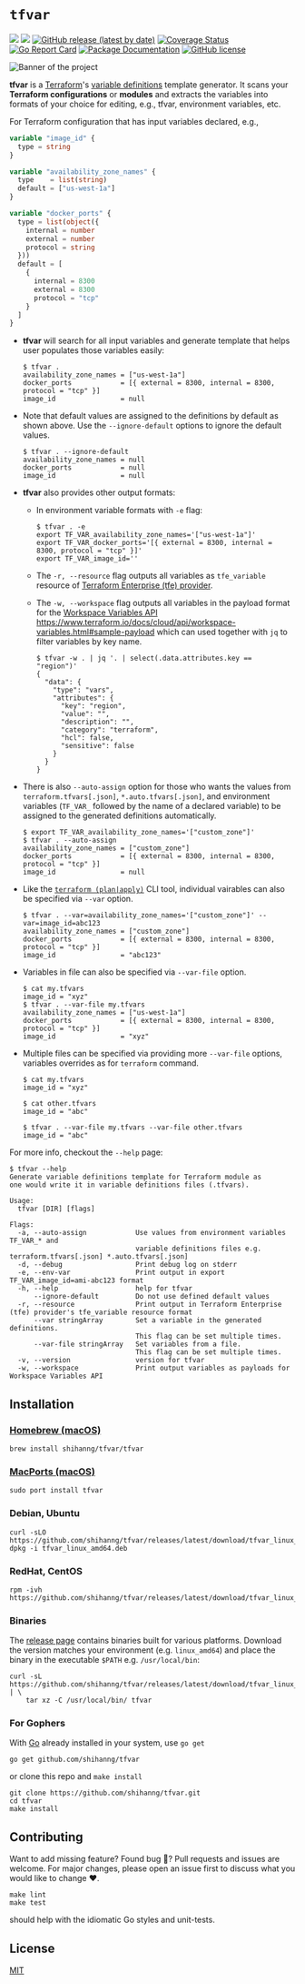 # `tfvar`

[![](https://github.com/shihanng/tfvar/workflows/main/badge.svg?branch=trunk)](https://github.com/shihanng/tfvar/actions?query=workflow%3Amain)
[![](https://github.com/shihanng/tfvar/workflows/release/badge.svg?branch=trunk)](https://github.com/shihanng/tfvar/actions?query=workflow%3Arelease)
[![GitHub release (latest by date)](https://img.shields.io/github/v/release/shihanng/tfvar)](https://github.com/shihanng/tfvar/releases)
[![Coverage Status](https://coveralls.io/repos/github/shihanng/tfvar/badge.svg?branch=trunk)](https://coveralls.io/github/shihanng/tfvar?branch=trunk)
[![Go Report Card](https://goreportcard.com/badge/github.com/shihanng/tfvar)](https://goreportcard.com/report/github.com/shihanng/tfvar)
[![Package Documentation](https://godoc.org/github.com/shihanng/tfvar/pkg/tfvar?status.svg)](http://godoc.org/github.com/shihanng/tfvar/pkg/tfvar)
[![GitHub license](https://img.shields.io/github/license/shihanng/tfvar)](https://github.com/shihanng/tfvar/blob/trunk/LICENSE)

![Banner of the project](./banner.png)

**tfvar** is a [Terraform](https://www.terraform.io/)'s [variable definitions](https://www.terraform.io/docs/configuration/variables.html#assigning-values-to-root-module-variables) template generator. It scans your **Terraform configurations** or **modules** and extracts the variables into formats of your choice for editing, e.g., tfvar, environment variables, etc.

For Terraform configuration that has input variables declared, e.g.,

```terraform
variable "image_id" {
  type = string
}

variable "availability_zone_names" {
  type    = list(string)
  default = ["us-west-1a"]
}

variable "docker_ports" {
  type = list(object({
    internal = number
    external = number
    protocol = string
  }))
  default = [
    {
      internal = 8300
      external = 8300
      protocol = "tcp"
    }
  ]
}
```

- **tfvar** will search for all input variables and generate template that helps user populates those variables easily:
    ```
    $ tfvar .
    availability_zone_names = ["us-west-1a"]
    docker_ports            = [{ external = 8300, internal = 8300, protocol = "tcp" }]
    image_id                = null
    ```
- Note that default values are assigned to the definitions by default as shown above. Use the `--ignore-default` options to ignore the default values.
    ```
    $ tfvar . --ignore-default
    availability_zone_names = null
    docker_ports            = null
    image_id                = null
    ```
- **tfvar** also provides other output formats:

  - In environment variable formats with `-e` flag:

    ```
    $ tfvar . -e
    export TF_VAR_availability_zone_names='["us-west-1a"]'
    export TF_VAR_docker_ports='[{ external = 8300, internal = 8300, protocol = "tcp" }]'
    export TF_VAR_image_id=''
    ```

  - The `-r, --resource` flag outputs all variables as `tfe_variable`
    resource of [Terraform Enterprise (tfe) provider](https://registry.terraform.io/providers/hashicorp/tfe/latest/docs/resources/variable).

  - The `-w, --workspace` flag outputs all variables in the payload format for the
    [Workspace Variables API](https://www.terraform.io/docs/cloud/api/workspace-variables.html#sample-payload)
    <https://www.terraform.io/docs/cloud/api/workspace-variables.html#sample-payload>
    which can used together with `jq` to filter variables by key name.

    ```
    $ tfvar -w . | jq '. | select(.data.attributes.key == "region")'
    {
      "data": {
        "type": "vars",
        "attributes": {
          "key": "region",
          "value": "",
          "description": "",
          "category": "terraform",
          "hcl": false,
          "sensitive": false
        }
      }
    }
    ```

- There is also `--auto-assign` option for those who wants the values from `terraform.tfvars[.json]`, `*.auto.tfvars[.json]`, and environment variables (`TF_VAR_` followed by the name of a declared variable) to be assigned to the generated definitions automatically.
    ```
    $ export TF_VAR_availability_zone_names='["custom_zone"]'
    $ tfvar . --auto-assign
    availability_zone_names = ["custom_zone"]
    docker_ports            = [{ external = 8300, internal = 8300, protocol = "tcp" }]
    image_id                = null
    ```
- Like the [`terraform (plan|apply)`](https://www.terraform.io/docs/configuration/variables.html#variables-on-the-command-line) CLI tool, individual vairables can also be specified via `--var` option.
    ```
    $ tfvar . --var=availability_zone_names='["custom_zone"]' --var=image_id=abc123
    availability_zone_names = ["custom_zone"]
    docker_ports            = [{ external = 8300, internal = 8300, protocol = "tcp" }]
    image_id                = "abc123"
    ```
- Variables in file can also be specified via `--var-file` option.
    ```
    $ cat my.tfvars
    image_id = "xyz"
    $ tfvar . --var-file my.tfvars
    availability_zone_names = ["us-west-1a"]
    docker_ports            = [{ external = 8300, internal = 8300, protocol = "tcp" }]
    image_id                = "xyz"
    ```

- Multiple files can be specified via providing more `--var-file` options, variables overrides as for `terraform` command.
    ```
    $ cat my.tfvars
    image_id = "xyz"

    $ cat other.tfvars
    image_id = "abc"

    $ tfvar . --var-file my.tfvars --var-file other.tfvars
    image_id = "abc"
  ```

For more info, checkout the `--help` page:

```
$ tfvar --help
Generate variable definitions template for Terraform module as
one would write it in variable definitions files (.tfvars).

Usage:
  tfvar [DIR] [flags]

Flags:
  -a, --auto-assign            Use values from environment variables TF_VAR_* and
                               variable definitions files e.g. terraform.tfvars[.json] *.auto.tfvars[.json]
  -d, --debug                  Print debug log on stderr
  -e, --env-var                Print output in export TF_VAR_image_id=ami-abc123 format
  -h, --help                   help for tfvar
      --ignore-default         Do not use defined default values
  -r, --resource               Print output in Terraform Enterprise (tfe) provider's tfe_variable resource format
      --var stringArray        Set a variable in the generated definitions.
                               This flag can be set multiple times.
      --var-file stringArray   Set variables from a file.
                               This flag can be set multiple times.
  -v, --version                version for tfvar
  -w, --workspace              Print output variables as payloads for Workspace Variables API
```


## Installation

### [Homebrew (macOS)](https://github.com/shihanng/homebrew-tfvar)

```
brew install shihanng/tfvar/tfvar
```

### [MacPorts (macOS)](https://ports.macports.org/port/tfvar/)

```
sudo port install tfvar
```

### Debian, Ubuntu

```
curl -sLO https://github.com/shihanng/tfvar/releases/latest/download/tfvar_linux_amd64.deb
dpkg -i tfvar_linux_amd64.deb
```

### RedHat, CentOS

```
rpm -ivh https://github.com/shihanng/tfvar/releases/latest/download/tfvar_linux_amd64.rpm
```

### Binaries

The [release page](https://github.com/shihanng/tfvar/releases) contains binaries built for various platforms. Download the version matches your environment (e.g. `linux_amd64`) and place the binary in the executable `$PATH` e.g. `/usr/local/bin`:

```
curl -sL https://github.com/shihanng/tfvar/releases/latest/download/tfvar_linux_amd64.tar.gz | \
    tar xz -C /usr/local/bin/ tfvar
```

### For Gophers

With [Go](https://golang.org/doc/install) already installed in your system, use `go get`

```
go get github.com/shihanng/tfvar
```

or clone this repo and `make install`

```
git clone https://github.com/shihanng/tfvar.git
cd tfvar
make install
```

## Contributing

Want to add missing feature? Found bug :bug:? Pull requests and issues are welcome. For major changes, please open an issue first to discuss what you would like to change :heart:.

```
make lint
make test
```

should help with the idiomatic Go styles and unit-tests.

## License
[MIT](./LICENSE)

